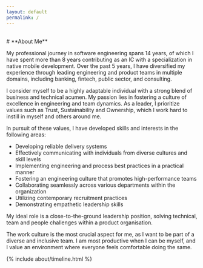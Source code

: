 ```yaml
---
layout: default
permalink: /
---
```


<br>
# **About Me**

My professional journey in software engineering spans 14 years, of which I have spent more than 8 years contributing as an IC with a specialization in native mobile development. Over the past 5 years, I have diversified my experience through leading engineering and product teams in multiple domains, including banking, fintech, public sector, and consulting.

I consider myself to be a highly adaptable individual with a strong blend of business and technical acumen. My passion lies in fostering a culture of excellence in engineering and team dynamics. As a leader, I prioritize values such as Trust, Sustainability and Ownership, which I work hard to instill in myself and others around me.

In pursuit of these values, I have developed skills and interests in the following areas:
- Developing reliable delivery systems
- Effectively communicating with individuals from diverse cultures and skill levels
- Implementing engineering and process best practices in a practical manner
- Fostering an engineering culture that promotes high-performance teams
- Collaborating seamlessly across various departments within the organization
- Utilizing contemporary recruitment practices
- Demonstrating empathetic leadership skills

My ideal role is a close-to-the-ground leadership position, solving technical, team and people challenges within a product organisation. 

The work culture is the most crucial aspect for me, as I want to be part of a diverse and inclusive team. I am most productive when I can be myself, and I value an environment where everyone feels comfortable doing the same.

<div class="row">
{% include about/timeline.html %}
</div>